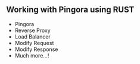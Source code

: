

## Working with Pingora using RUST

- Pingora
- Reverse Proxy
- Load Balancer
- Modify Request
- Modify Response
- Much more...!